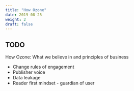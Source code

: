 ```yaml
---
title: "How Ozone"
date: 2019-08-25
weight: 2
draft: false
---
```


## TODO

How Ozone: What we believe in and principles of business
- Change rules of engagement
- Publisher voice
- Data leakage
- Reader first mindset - guardian of user	